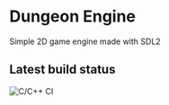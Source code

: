 # Dungeon Engine
Simple 2D game engine made with SDL2

## Latest build status
![C/C++ CI](https://github.com/szczypiorofix/dungeon_engine/workflows/C/C++%20CI/badge.svg)
